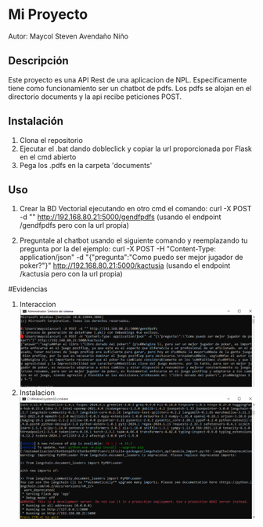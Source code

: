 # Mi Proyecto
Autor: Maycol Steven Avendaño Niño
## Descripción
Este proyecto es una API Rest de una aplicacion de NPL. Especificamente tiene como funcionamiento
ser un chatbot de pdfs. Los pdfs se alojan en el directorio documents y la api recibe peticiones POST.

## Instalación
1. Clona el repositorio
2. Ejecutar el .bat dando dobleclick y copiar la url proporcionada por Flask en el cmd abierto
3. Pega los .pdfs en la carpeta 'documents'

## Uso
1. Crear la BD Vectorial ejecutando en otro cmd el comando: 
curl -X POST -d "" http://192.168.80.21:5000/gendfpdfs (usando el endpoint /gendfpdfs pero con la url propia)

2. Preguntale al chatbot usando el siguiente comando y reemplazando tu pregunta por la del ejemplo: 
curl -X POST -H "Content-Type: application/json" -d "{\"pregunta\":\"Como puedo ser mejor jugador de poker?\"}" http://192.168.80.21:5000/kactusia (usando el endpoint /kactusia pero con la url propia)

#Evidencias
1. Interaccion
![Diagrama del Proyecto](images/ev1.png)
2. Instalacion
![Diagrama del Proyecto](images/ev2.png)
